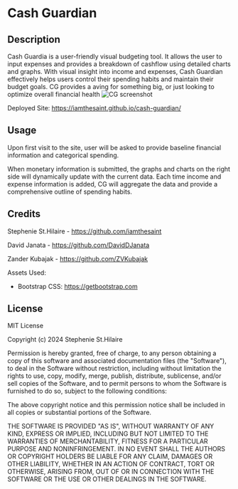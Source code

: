 # Cash Guardian

## Description

Cash Guardia is a user-friendly visual budgeting tool. It allows the user to input  expenses and provides a breakdown of cashflow using detailed charts and graphs. With visual insight into income and expenses, Cash Guardian effectively helps users control their spending habits and maintain their budget goals. CG provides a aving for something big, or just looking to optimize overall financial health
![CG screenshot](https://github.com/user-attachments/assets/e2863341-6d6a-4470-a91a-40a660a05b9b)

Deployed Site: https://iamthesaint.github.io/cash-guardian/

## Usage

Upon first visit to the site, user will be asked to provide baseline financial information and categorical spending.

When monetary information is submitted, the graphs and charts on the right side will dynamically update with the current data. Each time income and expense information is added, CG will aggregate the data and provide a comprehensive outline of spending habits.

## Credits

Stephenie St.Hilaire - https://github.com/iamthesaint

David Janata - https://github.com/DavidDJanata

Zander Kubajak - https://github.com/ZVKubajak

Assets Used:

- Bootstrap CSS: https://getbootstrap.com

## License

MIT License

Copyright (c) 2024 Stephenie St.Hilaire

Permission is hereby granted, free of charge, to any person obtaining a copy
of this software and associated documentation files (the "Software"), to deal
in the Software without restriction, including without limitation the rights
to use, copy, modify, merge, publish, distribute, sublicense, and/or sell
copies of the Software, and to permit persons to whom the Software is
furnished to do so, subject to the following conditions:

The above copyright notice and this permission notice shall be included in all
copies or substantial portions of the Software.

THE SOFTWARE IS PROVIDED "AS IS", WITHOUT WARRANTY OF ANY KIND, EXPRESS OR
IMPLIED, INCLUDING BUT NOT LIMITED TO THE WARRANTIES OF MERCHANTABILITY,
FITNESS FOR A PARTICULAR PURPOSE AND NONINFRINGEMENT. IN NO EVENT SHALL THE
AUTHORS OR COPYRIGHT HOLDERS BE LIABLE FOR ANY CLAIM, DAMAGES OR OTHER
LIABILITY, WHETHER IN AN ACTION OF CONTRACT, TORT OR OTHERWISE, ARISING FROM,
OUT OF OR IN CONNECTION WITH THE SOFTWARE OR THE USE OR OTHER DEALINGS IN THE
SOFTWARE.
